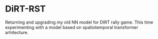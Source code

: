 # DiRT-RST
Returning and upgrading my old NN model for DIRT rally game. This time experimenting with a model based on spatiotemporal transformer arhitecture.
